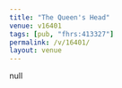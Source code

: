 ```yaml
---
title: "The Queen's Head"
venue: v16401
tags: [pub, "fhrs:413327"]
permalink: /v/16401/
layout: venue
---
```

null